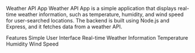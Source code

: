 Weather API App
Weather API App is a simple application that displays real-time weather information, such as temperature, humidity, and wind speed for user-searched locations. The backend is built using Node.js and Express, and it fetches data from a weather API.

Features
Simple User Interface
Real-time Weather Information
Temperature
Humidity
Wind Speed
